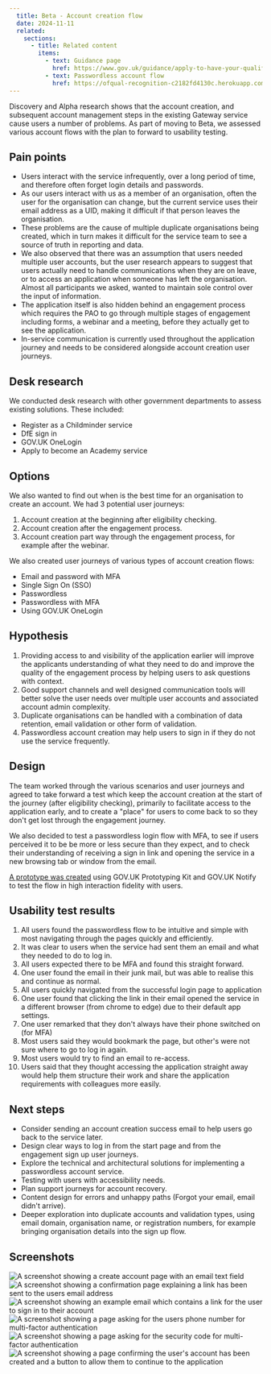 ```yaml
---
  title: Beta - Account creation flow
  date: 2024-11-11
  related:
    sections:
      - title: Related content
        items:
          - text: Guidance page
            href: https://www.gov.uk/guidance/apply-to-have-your-qualifications-regulated
          - text: Passwordless account flow
            href: https://ofqual-recognition-c2182fd4130c.herokuapp.com/proto-7/start
---
```


Discovery and Alpha research shows that the account creation, and subsequent account management steps in the existing Gateway service cause users a number of problems. As part of moving to Beta, we assessed various account flows with the plan to forward to usability testing.

## Pain points

- Users interact with the service infrequently, over a long period of time, and therefore often forget login details and passwords. 
- As our users interact with us as a member of an organisation, often the user for the organisation can change, but the current service uses their email address as a UID, making it difficult if that person leaves the organisation. 
- These problems are the cause of multiple duplicate organisations being created, which in turn makes it difficult for the service team to see a source of truth in reporting and data.
- We also observed that there was an assumption that users needed multiple user accounts, but the user research appears to suggest that users actually need to handle communications when they are on leave, or to access an application when someone has left the organisation. Almost all participants we asked, wanted to maintain sole control over the input of information. 
- The application itself is also hidden behind an engagement process which requires the PAO to go through multiple stages of engagement including forms, a webinar and a meeting, before they actually get to see the application.
- In-service communication is currently used throughout the application journey and needs to be considered alongside account creation user journeys.

## Desk research


We conducted desk research with other government departments to assess existing solutions. These included:

- Register as a Childminder service
- DfE sign in
- GOV.UK OneLogin
- Apply to become an Academy service

## Options

We also wanted to find out when is the best time for an organisation to create an account. We had 3 potential user journeys:

 1. Account creation at the beginning after eligibility checking.
 2. Account creation after the engagement process.
 3. Account creation part way through the engagement process, for example after the webinar.

We also created user journeys of various types of account creation flows:

 - Email and password with MFA
 - Single Sign On (SSO)
 - Passwordless
 - Passwordless with MFA
 - Using GOV.UK OneLogin

## Hypothesis

 1. Providing access to and visibility of the application earlier will improve the applicants understanding of what they need to do and improve the quality of the engagement process by helping users to ask questions with context.
 2. Good support channels and well designed communication tools will better solve the user needs over multiple user accounts and associated account admin complexity.
 3. Duplicate organisations can be handled with a combination of data retention, email validation or other form of validation.
 4. Passwordless account creation may help users to sign in if they do not use the service frequently.

## Design

The team worked through the various scenarios and user journeys and agreed to take forward a test which keep the account creation at the start of the journey (after eligibility checking), primarily to facilitate access to the application early, and to create a "place" for users to come back to so they don't get lost through the engagement journey. 

We also decided to test a passwordless login flow with MFA, to see if users perceived it to be be more or less secure than they expect, and to check their understanding of receiving a sign in link and opening the service in a new browsing tab or window from the email. 

[A prototype was created](https://ofqual-recognition-c2182fd4130c.herokuapp.com/proto-7/start) using GOV.UK Prototyping Kit and GOV.UK Notify to test the flow in high interaction fidelity with users. 

## Usability test results

 1. All users found the passwordless flow to be intuitive and simple with most navigating through the pages quickly and efficiently.
 2. It was clear to users when the service had sent them an email and what they needed to do to log in.
 3. All users expected there to be MFA and found this straight forward.
 4. One user found the email in their junk mail, but was able to realise this and continue as normal.
 5. All users quickly navigated from the successful login page to application
 6. One user found that clicking the link in their email opened the service in a different browser (from chrome to edge) due to their default app settings.
 7. One user remarked that they don't always have their phone switched on (for MFA)
 8. Most users said they would bookmark the page, but other's were not sure where to go to log in again. 
 9. Most users would try to find an email to re-access.
 10. Users said that they thought accessing the application straight away would help them structure their work and share the application requirements with colleagues more easily. 

## Next steps

 - Consider sending an account creation success email to help users go back to the service later.
 - Design clear ways to log in from the start page and from the engagement sign up user journeys.
 - Explore the technical and architectural solutions for implementing a passwordless account service.
 - Testing with users with accessibility needs.
 - Plan support journeys for account recovery.
 - Content design for errors and unhappy paths (Forgot your email, email didn't arrive).
 - Deeper exploration into duplicate accounts and validation types, using email domain, organisation name, or registration numbers, for example bringing organisation details into the sign up flow. 

## Screenshots

![A screenshot showing a create account page with an email text field](picture1.jpeg)
![A screenshot showing a confirmation page explaining a link has been sent to the users email address](picture2.jpeg)
![A screenshot showing an example email which contains a link for the user to sign in to their account](picture3.png)
![A screenshot showing a page asking for the users phone number for multi-factor authentication](picture4.jpeg)
![A screenshot showing a page asking for the security code for multi-factor authentication](picture5.jpeg)
![A screenshot showing a page confirming the user's account has been created and a button to allow them to continue to the application](picture6.jpeg)